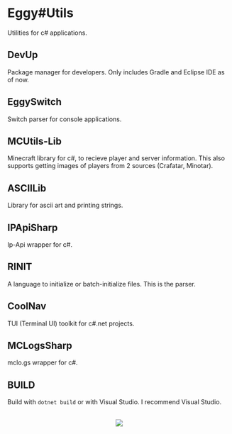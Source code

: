 # Eggy#Utils
Utilities for c# applications.

## DevUp
Package manager for developers. Only includes Gradle and Eclipse IDE as of now.

## EggySwitch
Switch parser for console applications.

## MCUtils-Lib
Minecraft library for c#, to recieve player and server information. This also supports getting images of players from 2 sources (Crafatar, Minotar).

## ASCIILib
Library for ascii art and printing strings.

## IPApiSharp
Ip-Api wrapper for c#.

## RINIT
A language to initialize or batch-initialize files. This is the parser.

## CoolNav
TUI (Terminal UI) toolkit for c#.net projects.

## MCLogsSharp
mclo.gs wrapper for c#.

## BUILD
Build with <code>dotnet build</code> or with Visual Studio. I recommend Visual Studio.
<br><br>
<div align="center">
<img src="https://img.shields.io/badge/EggOrg-by--acaiberii-green?style=for-the-badge">
</div>
